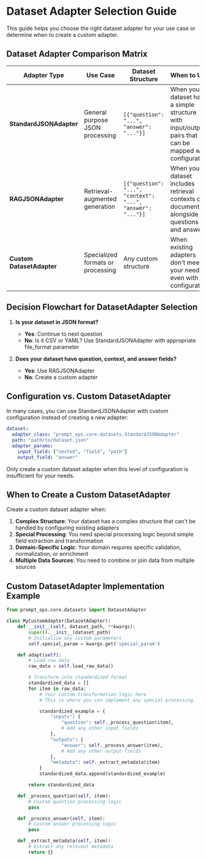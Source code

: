 # Dataset Adapter Selection Guide

This guide helps you choose the right dataset adapter for your use case or determine when to create a custom adapter.

## Dataset Adapter Comparison Matrix

| Adapter Type | Use Case | Dataset Structure | When to Use |
|--------------|----------|-------------------|-------------|
| **StandardJSONAdapter** | General purpose JSON processing | `[{"question": "...", "answer": "..."}]`  | When your dataset has a simple structure with input/output pairs that can be mapped with configuration |
| **RAGJSONAdapter** | Retrieval-augmented generation | `[{"question": "...", "context": "...", "answer": "..."}]` | When your dataset includes retrieval contexts or documents alongside questions and answers |
| **Custom DatasetAdapter** | Specialized formats or processing | Any custom structure | When existing adapters don't meet your needs even with configuration |


## Decision Flowchart for DatasetAdapter Selection

1. **Is your dataset in JSON format?**
   - **Yes**: Continue to next question
   - **No**: Is it CSV or YAML? Use StandardJSONAdapter with appropriate file_format parameter

2. **Does your dataset have question, context, and answer fields?**
   - **Yes**: Use RAGJSONAdapter
   - **No**: Create a custom adapter

## Configuration vs. Custom DatasetAdapter

In many cases, you can use StandardJSONAdapter with custom configuration instead of creating a new adapter:

```yaml
dataset:
  adapter_class: "prompt_ops.core.datasets.StandardJSONAdapter"
  path: "path/to/dataset.json"
  adapter_params:
    input_field: ["nested", "field", "path"]
    output_field: "answer"
```

Only create a custom dataset adapter when this level of configuration is insufficient for your needs.


## When to Create a Custom DatasetAdapter

Create a custom dataset adapter when:

1. **Complex Structure**: Your dataset has a complex structure that can't be handled by configuring existing adapters
2. **Special Processing**: You need special processing logic beyond simple field extraction and transformation
3. **Domain-Specific Logic**: Your domain requires specific validation, normalization, or enrichment
4. **Multiple Data Sources**: You need to combine or join data from multiple sources

## Custom DatasetAdapter Implementation Example

```python
from prompt_ops.core.datasets import DatasetAdapter

class MyCustomAdapter(DatasetAdapter):
    def __init__(self, dataset_path, **kwargs):
        super().__init__(dataset_path)
        # Initialize any custom parameters
        self.special_param = kwargs.get('special_param')

    def adapt(self):
        # Load raw data
        raw_data = self.load_raw_data()

        # Transform into standardized format
        standardized_data = []
        for item in raw_data:
            # Your custom transformation logic here
            # This is where you can implement any special processing

            standardized_example = {
                "inputs": {
                    "question": self._process_question(item),
                    # Add any other input fields
                },
                "outputs": {
                    "answer": self._process_answer(item),
                    # Add any other output fields
                },
                "metadata": self._extract_metadata(item)
            }
            standardized_data.append(standardized_example)

        return standardized_data

    def _process_question(self, item):
        # Custom question processing logic
        pass

    def _process_answer(self, item):
        # Custom answer processing logic
        pass

    def _extract_metadata(self, item):
        # Extract any relevant metadata
        return {}
```
